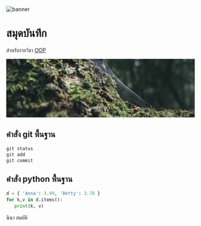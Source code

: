 ![banner](https://picsum.photos/800/250)

# สมุดบันทึก

สำหรับรายวิชา [OOP](https://wichit2s.github.io) 

![download banner](./banner.jpg)

## คำสั่ง git พื้นฐาน

```
git status
git add
git commit
```

## คำสั่ง python พื้นฐาน

```python
d = { 'Anna': 3.99, 'Betty': 3.78 }
for k,v in d.items():
   print(k, v)
```

นินา สมบัติ
